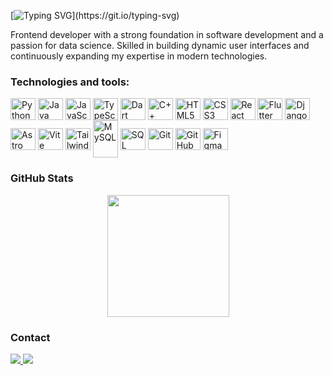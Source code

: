 [![Typing SVG](https://readme-typing-svg.herokuapp.com?font=Poppins&pause=1000&color=3FEEEA&width=435&lines=Hello!+I'm+Jorge+Contreras+Delgado.;Software+Developer.;Web+Designer.;Systems+engineer.;Freelancer.)](https://git.io/typing-svg)

Frontend developer with a strong foundation in software development and a passion for data science. Skilled in building dynamic user interfaces and continuously expanding my expertise in modern technologies.

### Technologies and tools:

<div style="display: inline-block">
  <img align="center" alt="Python" height="35" width="40" src="https://cdn.jsdelivr.net/gh/devicons/devicon/icons/python/python-original.svg">
  <img align="center" alt="Java" height="35" width="40" src="https://cdn.jsdelivr.net/gh/devicons/devicon/icons/java/java-original.svg">
  <img align="center" alt="JavaScript" height="35" width="40" src="https://cdn.jsdelivr.net/gh/devicons/devicon/icons/javascript/javascript-plain.svg">
  <img align="center" alt="TypeScript" height="35" width="40" src="https://cdn.jsdelivr.net/gh/devicons/devicon/icons/typescript/typescript-original.svg">
  <img align="center" alt="Dart" height="35" width="40" src="https://cdn.jsdelivr.net/gh/devicons/devicon/icons/dart/dart-original.svg">
  <img align="center" alt="C++" height="35" width="40" src="https://cdn.jsdelivr.net/gh/devicons/devicon/icons/cplusplus/cplusplus-original.svg">
  <img align="center" alt="HTML5" height="35" width="40" src="https://cdn.jsdelivr.net/gh/devicons/devicon/icons/html5/html5-original.svg">
  <img align="center" alt="CSS3" height="35" width="40" src="https://cdn.jsdelivr.net/gh/devicons/devicon/icons/css3/css3-original.svg">
  
  <img align="center" alt="React" height="35" width="40" src="https://cdn.jsdelivr.net/gh/devicons/devicon/icons/react/react-original.svg">
  <img align="center" alt="Flutter" height="35" width="40" src="https://cdn.jsdelivr.net/gh/devicons/devicon/icons/flutter/flutter-original.svg">
  <img align="center" alt="Django" height="35" width="40" src="https://cdn.jsdelivr.net/gh/devicons/devicon/icons/django/django-plain.svg">
  <img align="center" alt="Astro" height="35" width="40" src="https://astro.build/assets/press/astro-icon-light.svg">
  <img align="center" alt="Vite" height="35" width="40" src="https://vitejs.dev/logo.svg">
  <img align="center" alt="TailwindCSS" height="35" width="40" src="https://upload.wikimedia.org/wikipedia/commons/d/d5/Tailwind_CSS_Logo.svg">
  
  <img align="center" alt="MySQL" height="60" width="40" src="https://cdn.jsdelivr.net/gh/devicons/devicon/icons/mysql/mysql-original-wordmark.svg">
  <img align="center" alt="SQL Server" height="35" width="40" src="https://cdn.jsdelivr.net/gh/devicons/devicon/icons/microsoftsqlserver/microsoftsqlserver-plain.svg">
  
  <img align="center" alt="Git" height="35" width="40" src="https://cdn.jsdelivr.net/gh/devicons/devicon/icons/git/git-original.svg">
  <img align="center" alt="GitHub" height="35" width="40" src="https://cdn.jsdelivr.net/gh/devicons/devicon/icons/github/github-original.svg">
  <img align="center" alt="Figma" height="35" width="40" src="https://cdn.jsdelivr.net/gh/devicons/devicon/icons/figma/figma-original.svg">
</div>

### GitHub Stats

<div align="center">
  <a href="https://github.com/monarc-x">
    <img height="195px" src="https://github-readme-stats.vercel.app/api/top-langs/?username=monarc-x&layout=compact&hide=java,python,c%2B%2B,sql&theme=one_dark_pro"/>
  </a>
</div>



### Contact  

<div>  
  <a href="https://www.linkedin.com/in/jorgito-contreras" target="_blank">  
    <img src="https://img.shields.io/badge/-LinkedIn-%230077B5?style=for-the-badge&logo=linkedin&logoColor=white">  
  </a>  
  <a href="mailto:jorgito.soh@gmail.com">  
    <img src="https://img.shields.io/badge/-Gmail-%D14836?style=for-the-badge&logo=gmail&logoColor=white">  
  </a>  
</div>

